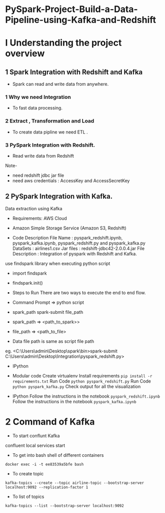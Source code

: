 # PySpark-Project-Build-a-Data-Pipeline-using-Kafka-and-Redshift

# I Understanding the project overview

## 1 Spark Integration with  Redshift and Kafka
- Spark can read and write data from anywhere.
### 1 Why we need Integration
- To fast data processing.

    
### 2 Extract , Transformation and Load 
- To create data pipline we need ETL .


### 3 PySpark Integration with Redshift.
- Read write data from Redshift

Note- 
- need redshift jdbc jar file
- need aws credentials : AccessKey and AccessSecretKey




## 2 PySpark Integration with Kafka.
 Data extraction using Kafka
- Requirements: AWS Cloud

- Amazon Simple Storage Service (Amazon S3, Redshift)
- Code Description
    File Name : pyspark_redshift.ipynb, pyspark_kafka.ipynb, pyspark_redshift.py and pyspark_kafka.py
    DataSets : airlines1.csv
    Jar files : redshift-jdbc42-2.0.0.4.jar
    File Description : Integration of pyspark with Redshift and Kafka.
    

 use findspark library when executing python script

 - import findspark
 - findspark.init()

- Steps to Run
There are two ways to execute the end to end flow.
 - Command Prompt => python script
 - spark_path spark-submit file_path
 - spark_path => <path_to_spark>>
 - file_path => <path_to_file>
 - Data file path is same as script file path

eg. <C:\Users\admin\Desktop\spark\bin>spark-submit C:\Users\admin\Desktop\Integration\pyspark_redshift.py>


- IPython

- Modular code
Create virtualenv
Install requirements `pip install -r requirements.txt`
Run Code `python pyspark_redshift.py`
Run Code `python pyspark_kafka.py`
Check output for all the visualization
- IPython
Follow the instructions in the notebook `pyspark_redshift.ipynb`
Follow the instructions in the notebook `pyspark_kafka.ipynb`




# 2 Command of Kafka

 - To start conflunt Kafka 

confluent local services start


- To get into bash shell of different containers

```docker exec -i -t ee83539a5bfe bash```


- To create topic

```kafka-topics --create --topic airline-topic --bootstrap-server localhost:9092 --replication-factor 1 ```





- To list of topics

``` kafka-topics --list --bootstrap-server localhost:9092 ```
